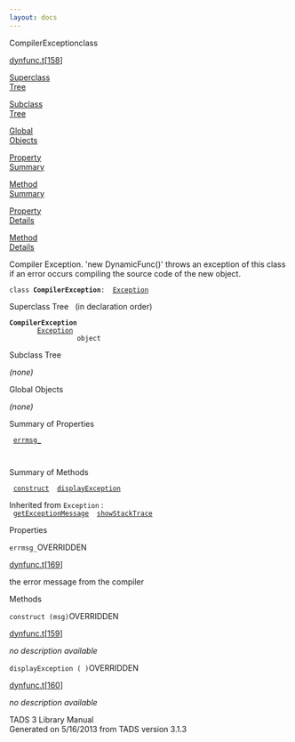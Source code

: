 ```yaml
---
layout: docs
---
```

<span class="title">CompilerException</span><span class="type">class</span>

[dynfunc.t](../file/dynfunc.t.html)\[[158](../source/dynfunc.t.html#158)\]

[Superclass  
Tree](#_SuperClassTree_)

[Subclass  
Tree](#_SubClassTree_)

[Global  
Objects](#_ObjectSummary_)

[Property  
Summary](#_PropSummary_)

[Method  
Summary](#_MethodSummary_)

[Property  
Details](#_Properties_)

[Method  
Details](#_Methods_)

<div class="fdesc">

Compiler Exception. 'new DynamicFunc()' throws an exception of this
class if an error occurs compiling the source code of the new object.

`class `**`CompilerException`**` :   `[`Exception`](../object/Exception.html)

</div>

<span id="_SuperClassTree_"></span>

<div class="mjhd">

<span class="hdln">Superclass Tree</span>   (in declaration order)

</div>

**`CompilerException`**  
`         `[`Exception`](../object/Exception.html)  
`                 object`  
<span id="_SubClassTree_"></span>

<div class="mjhd">

<span class="hdln">Subclass Tree</span>  

</div>

*(none)* <span id="_ObjectSummary_"></span>

<div class="mjhd">

<span class="hdln">Global Objects</span>  

</div>

*(none)* <span id="_PropSummary_"></span>

<div class="mjhd">

<span class="hdln">Summary of Properties</span>  

</div>

` `[`errmsg_`](#errmsg_)`  `

` `

<span id="_MethodSummary_"></span>

<div class="mjhd">

<span class="hdln">Summary of Methods</span>  

</div>

` `[`construct`](#construct)`  `[`displayException`](#displayException)`  `

Inherited from `Exception` :  
` `[`getExceptionMessage`](../object/Exception.html#getExceptionMessage)`  `[`showStackTrace`](../object/Exception.html#showStackTrace)`  `

<span id="_Properties_"></span>

<div class="mjhd">

<span class="hdln">Properties</span>  

</div>

<span id="errmsg_"></span>

`errmsg_`<span class="rem">OVERRIDDEN</span>

[dynfunc.t](../file/dynfunc.t.html)\[[169](../source/dynfunc.t.html#169)\]

<div class="desc">

the error message from the compiler

</div>

<span id="_Methods_"></span>

<div class="mjhd">

<span class="hdln">Methods</span>  

</div>

<span id="construct"></span>

`construct (msg)`<span class="rem">OVERRIDDEN</span>

[dynfunc.t](../file/dynfunc.t.html)\[[159](../source/dynfunc.t.html#159)\]

<div class="desc">

*no description available*

</div>

<span id="displayException"></span>

`displayException ( )`<span class="rem">OVERRIDDEN</span>

[dynfunc.t](../file/dynfunc.t.html)\[[160](../source/dynfunc.t.html#160)\]

<div class="desc">

*no description available*

</div>

<div class="ftr">

TADS 3 Library Manual  
Generated on 5/16/2013 from TADS version 3.1.3

</div>
